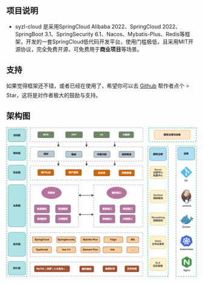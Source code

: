 ## 项目说明
- syzl-cloud 是采用SpringCloud Alibaba 2022、SpringCloud 2022、SpringBoot 3.1、SpringSecurity 6.1、Nacos、Mybatis-Plus、Redis等框架，开发的一套SpringCloud低代码开发平台，使用门槛极低，且采用MIT开源协议，完全免费开源，可免费用于**商业项目**等场景。
  
## 支持
如果觉得框架还不错，或者已经在使用了，希望你可以去 [Github](https://github.com/ouyanghf/syzl-cloud-exam)  帮作者点个 ⭐ Star，这将是对作者极大的鼓励与支持。


## 架构图
![输入图片说明](images/0.png)
 